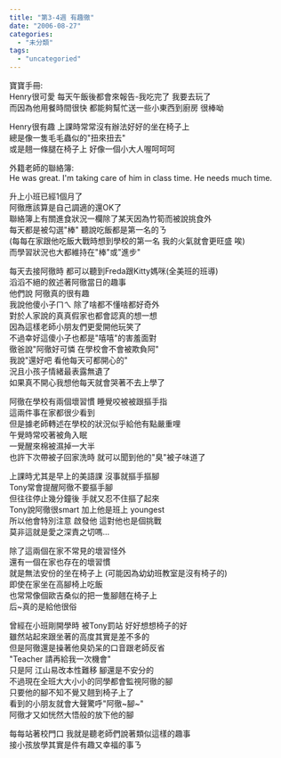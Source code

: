```yaml
---
title: "第3-4週 有趣徹"
date: "2006-08-27"
categories: 
  - "未分類"
tags: 
  - "uncategoried"
---
```


寶寶手冊:  
Henry很可愛 每天午飯後都會來報告-我吃完了 我要去玩了  
而因為他用餐時間很快 都能夠幫忙送一些小東西到廚房 很棒呦

Henry很有趣 上課時常常沒有辦法好好的坐在椅子上  
總是像一隻毛毛蟲似的"扭來扭去"  
或是翹一條腿在椅子上 好像一個小大人喔呵呵呵

外籍老師的聯絡簿:  
He was great. I'm taking care of him in class time. He needs much time.  

升上小班已經1個月了  
阿徹應該算是自己調適的還OK了  
聯絡簿上有關進食狀況一欄除了某天因為竹筍而被說挑食外  
每天都是被勾選"棒" 聽說吃飯都是第一名的ㄋ  
(每每在家跟他吃飯大戰時想到學校的第一名 我的火氣就會更旺盛 唉)  
而學習狀況也大都維持在"棒"或"進步"

每天去接阿徹時 都可以聽到Freda跟Kitty媽咪(全美班的班導)  
滔滔不絕的敘述著阿徹當日的趣事  
他們說 阿徹真的很有趣  
我說他傻小子ㄇㄟ 除了啥都不懂啥都好奇外  
對於人家說的真真假家也都會認真的想一想  
因為這樣老師小朋友們更愛開他玩笑了  
不過幸好這傻小子也都是"嘻嘻"的害羞面對  
徹爸說"阿徹好可憐 在學校會不會被欺負阿"  
我說"還好吧 看他每天可都開心的"  
況且小孩子情緒最表露無遺了  
如果真不開心我想他每天就會哭著不去上學了

阿徹在學校有兩個壞習慣 睡覺咬被被跟摳手指  
這兩件事在家都很少看到  
但是據老師轉述在學校的狀況似乎給他有點嚴重哩  
午覺時常咬著被角入眠  
一覺醒來棉被濕掉一大半  
也許下次帶被子回家洗時 就可以聞到他的"臭"被子味道了

上課時尤其是早上的美語課 沒事就摳手摳腳  
Tony常會提醒阿徹不要摳手腳  
但往往停止幾分鐘後 手就又忍不住摳了起來  
Tony說阿徹很smart 加上他是班上 youngest  
所以他會特別注意 啟發他 這對他也是個挑戰  
莫非這就是愛之深責之切嗎...

除了這兩個在家不常見的壞習怪外  
還有一個在家也存在的壞習慣  
就是無法安份的坐在椅子上 (可能因為幼幼班教室是沒有椅子的)  
即使在家坐在高腳椅上吃飯  
也常常像個歐吉桑似的把一隻腳翹在椅子上  
后~真的是給他很俗

曾經在小班剛開學時 被Tony罰站 好好想想椅子的好  
雖然站起來跟坐著的高度其實是差不多的  
但是阿徹還是操著他臭奶呆的口音跟老師反省  
"Teacher 請再給我一次機會"  
只是阿 江山易改本性難移 腳還是不安分的  
不過現在全班大大小小的同學都會監視阿徹的腳  
只要他的腳不知不覺又翹到椅子上了  
看到的小朋友就會大聲驚呼"阿徹~腳~"  
阿徹才又如恍然大悟般的放下他的腳

每每站著校門口 我就是聽老師們說著類似這樣的趣事  
接小孩放學其實是件有趣又幸福的事ㄋ
